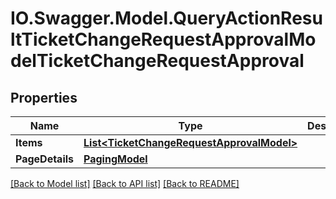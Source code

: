 # IO.Swagger.Model.QueryActionResultTicketChangeRequestApprovalModelTicketChangeRequestApproval
## Properties

Name | Type | Description | Notes
------------ | ------------- | ------------- | -------------
**Items** | [**List&lt;TicketChangeRequestApprovalModel&gt;**](TicketChangeRequestApprovalModel.md) |  | [optional] 
**PageDetails** | [**PagingModel**](PagingModel.md) |  | [optional] 

[[Back to Model list]](../README.md#documentation-for-models) [[Back to API list]](../README.md#documentation-for-api-endpoints) [[Back to README]](../README.md)

